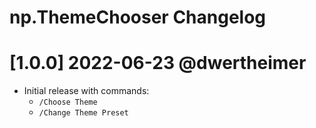# np.ThemeChooser Changelog

# [1.0.0] 2022-06-23 @dwertheimer
- Initial release with commands:
  - `/Choose Theme`
  - `/Change Theme Preset`
